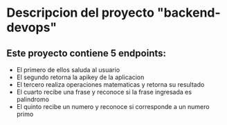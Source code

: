 # Descripcion del proyecto "backend-devops"

## Este proyecto contiene 5 endpoints:

* El primero de ellos saluda al usuario
* El segundo retorna la apikey de la aplicacion
* El tercero realiza operaciones matematicas y retorna su resultado
* El cuarto recibe una frase y reconoce si la frase ingresada es palindromo 
* El quinto recibe un numero y reconoce si corresponde a un numero primo